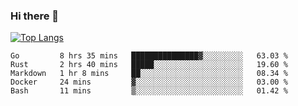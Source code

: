 ### Hi there 👋

<!--
**3Xpl0it3r/3Xpl0it3r** is a ✨ _special_ ✨ repository because its `README.md` (this file) appears on your GitHub profile.

Here are some ideas to get you started:

- 🔭 I’m currently working on ...
- 🌱 I’m currently learning ...
- 👯 I’m looking to collaborate on ...
- 🤔 I’m looking for help with ...
- 💬 Ask me about ...
- 📫 How to reach me: ...
- 😄 Pronouns: ...
- ⚡ Fun fact: ...
-->


[![Top Langs](https://github-readme-stats.vercel.app/api/top-langs/?username=3Xpl0it3r&layout=compact)](https://github.com/3Xpl0it3r/3Xpl0it3r)

<!--START_SECTION:waka-->
```text
Go         8 hrs 35 mins   ███████████████▓░░░░░░░░░   63.03 % 
Rust       2 hrs 40 mins   █████░░░░░░░░░░░░░░░░░░░░   19.60 % 
Markdown   1 hr 8 mins     ██░░░░░░░░░░░░░░░░░░░░░░░   08.34 % 
Docker     24 mins         ▓░░░░░░░░░░░░░░░░░░░░░░░░   03.00 % 
Bash       11 mins         ▒░░░░░░░░░░░░░░░░░░░░░░░░   01.42 % 
```
<!--END_SECTION:waka-->
